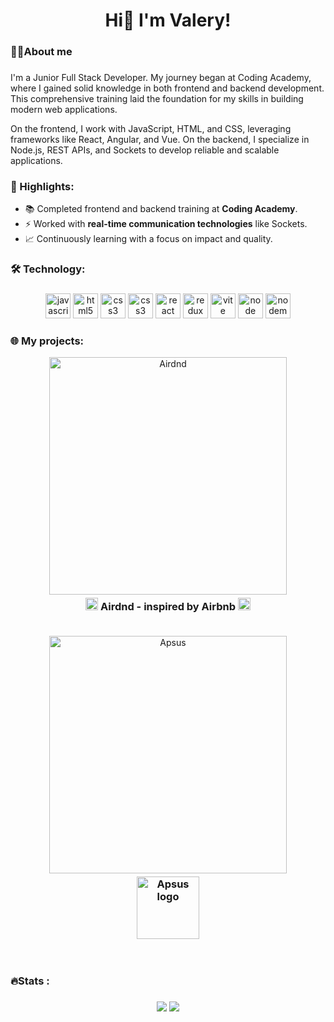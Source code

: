 <h1 align="center">Hi👋 I'm Valery!</h1>

###

<h3 align="left">👩‍💻About me</h3>

###

<p align="left">
  I'm a Junior Full Stack Developer. My journey began at Coding Academy, where I gained solid knowledge in both frontend and backend development. This comprehensive training laid the foundation for my skills in building modern web applications.
</p>

<p align="left">
  On the frontend, I work with JavaScript, HTML, and CSS, leveraging frameworks like React, Angular, and Vue. On the backend, I specialize in Node.js, REST APIs, and Sockets to develop reliable and scalable applications.
</p>

<h3>📌 Highlights:</h3>
<ul align="left">
  <li>📚 Completed frontend and backend training at <b>Coding Academy</b>.</li>
  <li>⚡ Worked with <b>real-time communication technologies</b> like Sockets.</li>
  <li>📈 Continuously learning with a focus on impact and quality.</li>
</ul>

###

<h3 align="left">🛠 Technology:</h3>

###

<div align="center">
  <img src="https://cdn.jsdelivr.net/gh/devicons/devicon/icons/javascript/javascript-original.svg" height="40" width="40" alt="javascript logo"/>
  <img src="https://cdn.jsdelivr.net/gh/devicons/devicon/icons/html5/html5-original.svg" height="40" width="40" alt="html5 logo"/>
  <img src="https://cdn.jsdelivr.net/gh/devicons/devicon/icons/css3/css3-original.svg" height="40" width="40" alt="css3 logo"/>
  <img src="https://cdn.jsdelivr.net/gh/devicons/devicon/icons/sass/sass-original.svg" height="40" width="40" alt="css3 logo"/>
  <img src="https://cdn.jsdelivr.net/gh/devicons/devicon/icons/react/react-original.svg" height="40" width="40" alt="react logo"/>
  <img src="https://cdn.jsdelivr.net/gh/devicons/devicon/icons/redux/redux-original.svg" height="40" width="40" alt="redux logo"/>
  <img src="https://cdn.jsdelivr.net/gh/devicons/devicon/icons/vitejs/vitejs-original.svg" height="40" width="40" alt="vite logo"/>
  <img src="https://cdn.jsdelivr.net/gh/devicons/devicon/icons/nodejs/nodejs-original.svg" height="40" width="40" alt="node logo"/>
  <img src="https://cdn.jsdelivr.net/gh/devicons/devicon/icons/nodemon/nodemon-original.svg" height="40" width="40" alt="nodemon logo"/>
 </div>
 
###

<h3 align="left">🌐 My projects:</h3>
  <div align="center" style="text-align: center; margin-top: 10px;">
    <a href="https://airdnd-w3rd.onrender.com" target="_blank">
  <img 
    src="https://res.cloudinary.com/dycvqhve0/image/upload/v1732520342/ippfucy13szrfet10p8x.png" 
    alt="Airdnd" 
    style="width: 380px;">
    </a>
    <h3 style="margin: 0; margin-top: 5px; text-align:center;">
      <img
        style="margin: 0; width: 20px;"
        src="https://res.cloudinary.com/dycvqhve0/image/upload/v1732521919/aocleqgcpuiichu6qtyj.png"
        alt="Airdnd logo"
      />
      Airdnd - inspired by Airbnb
      <img
        style="margin: 0; width: 20px;"
        src="https://res.cloudinary.com/dycvqhve0/image/upload/v1732521919/aocleqgcpuiichu6qtyj.png"
        alt="Airdnd logo"
      />
    </h3>
  </div>
<br>
 <div align="center" style="text-align: center; margin-top: 10px;">
    <a href="https://valeryvishnevezky.github.io/AppSus/#/mail" target="_blank">
      <img
        style="width: 380px; margin-top: 10px;"
        src="https://res.cloudinary.com/dycvqhve0/image/upload/v1732522610/y8nalzkblaohgkdnjtju.png"
        alt="Apsus"
      />
    </a>
    <h3 style="margin: 0; margin-top: 5px;">
      <img
        style="margin: 0; width: 100px;"
        src="https://valeryvishnevezky.github.io/AppSus/logo.imgs/logo.png"
        alt="Apsus logo"
      />
    </h3>
  </div>
<br>
<br>

###

<h3 align="left">🔥Stats :</h3>

###

<div align="center" width="400">
<img src="https://stats.dooboo.io/api/github-trophies?login=ValeryVishnevezky" />
<img src="https://stats.dooboo.io/api/github-stats-advanced?login=ValeryVishnevezky" />
</div>
